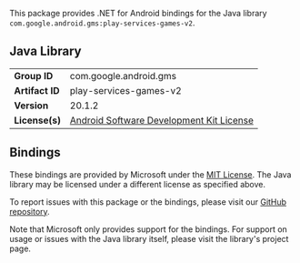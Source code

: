 This package provides .NET for Android bindings for the Java library `com.google.android.gms:play-services-games-v2`.

## Java Library

| | |
|-|-|
| **Group ID** | com.google.android.gms |
| **Artifact ID** | play-services-games-v2 |
| **Version** | 20.1.2 |
| **License(s)** | [Android Software Development Kit License](https://developer.android.com/studio/terms.html) |

## Bindings

These bindings are provided by Microsoft under the [MIT License](https://opensource.org/licenses/MIT). The Java
library may be licensed under a different license as specified above.

To report issues with this package or the bindings, please visit our [GitHub repository](https://aka.ms/android-libraries).

Note that Microsoft only provides support for the bindings. For support on
usage or issues with the Java library itself, please visit the library's project page.
